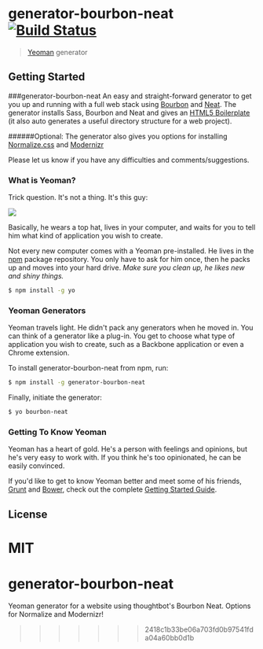 # generator-bourbon-neat [![Build Status](https://secure.travis-ci.org/drpuff/generator-bourbon-neat.png?branch=master)](https://travis-ci.org/drpuff/generator-bourbon-neat)

> [Yeoman](http://yeoman.io) generator


## Getting Started

###generator-bourbon-neat
An easy and straight-forward generator to get you up and running with a full web stack using [Bourbon](http://bourbon.io/) and [Neat](http://neat.bourbon.io/). The generator installs Sass, Bourbon and Neat and gives an [HTML5 Boilerplate](http://html5boilerplate.com/) (it also auto generates a useful directory structure for a web project).

######Optional:
The generator also gives you options for installing [Normalize.css](http://necolas.github.io/normalize.css/) and [Modernizr](http://modernizr.com/)

Please let us know if you have any difficulties and comments/suggestions.

### What is Yeoman?

Trick question. It's not a thing. It's this guy:

![](http://i.imgur.com/JHaAlBJ.png)

Basically, he wears a top hat, lives in your computer, and waits for you to tell him what kind of application you wish to create.

Not every new computer comes with a Yeoman pre-installed. He lives in the [npm](https://npmjs.org) package repository. You only have to ask for him once, then he packs up and moves into your hard drive. *Make sure you clean up, he likes new and shiny things.*

```bash
$ npm install -g yo
```

### Yeoman Generators

Yeoman travels light. He didn't pack any generators when he moved in. You can think of a generator like a plug-in. You get to choose what type of application you wish to create, such as a Backbone application or even a Chrome extension.

To install generator-bourbon-neat from npm, run:

```bash
$ npm install -g generator-bourbon-neat
```

Finally, initiate the generator:

```bash
$ yo bourbon-neat
```

### Getting To Know Yeoman

Yeoman has a heart of gold. He's a person with feelings and opinions, but he's very easy to work with. If you think he's too opinionated, he can be easily convinced.

If you'd like to get to know Yeoman better and meet some of his friends, [Grunt](http://gruntjs.com) and [Bower](http://bower.io), check out the complete [Getting Started Guide](https://github.com/yeoman/yeoman/wiki/Getting-Started).


## License

MIT
=======
generator-bourbon-neat
======================

Yeoman generator for a website using thoughtbot's Bourbon Neat. Options for Normalize and Modernizr! 
>>>>>>> 2418c1b33be06a703fd0b97541fda04a60bb0d1b
